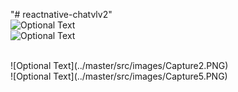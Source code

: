 "# reactnative-chatvlv2" 
</br>
![Optional Text](../master/src/images/home.PNG)
</br>
![Optional Text](../master/src/images/Capture1.PNG)

</br>
![Optional Text](../master/src/images/Capture2.PNG)

</br>
![Optional Text](../master/src/images/Capture5.PNG)
